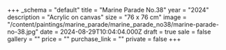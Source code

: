 +++
_schema = "default"
title = "Marine Parade No.38"
year = "2024"
description = "Acrylic on canvas"
size = "76 x 76 cm"
image = "/content/paintings/marine_parade/marine_parade_no38/marine-parade-no-38.jpg"
date = 2024-08-29T10:04:04.000Z
draft = true
sale = false
gallery = ""
price = ""
purchase_link = ""
private = false
+++
